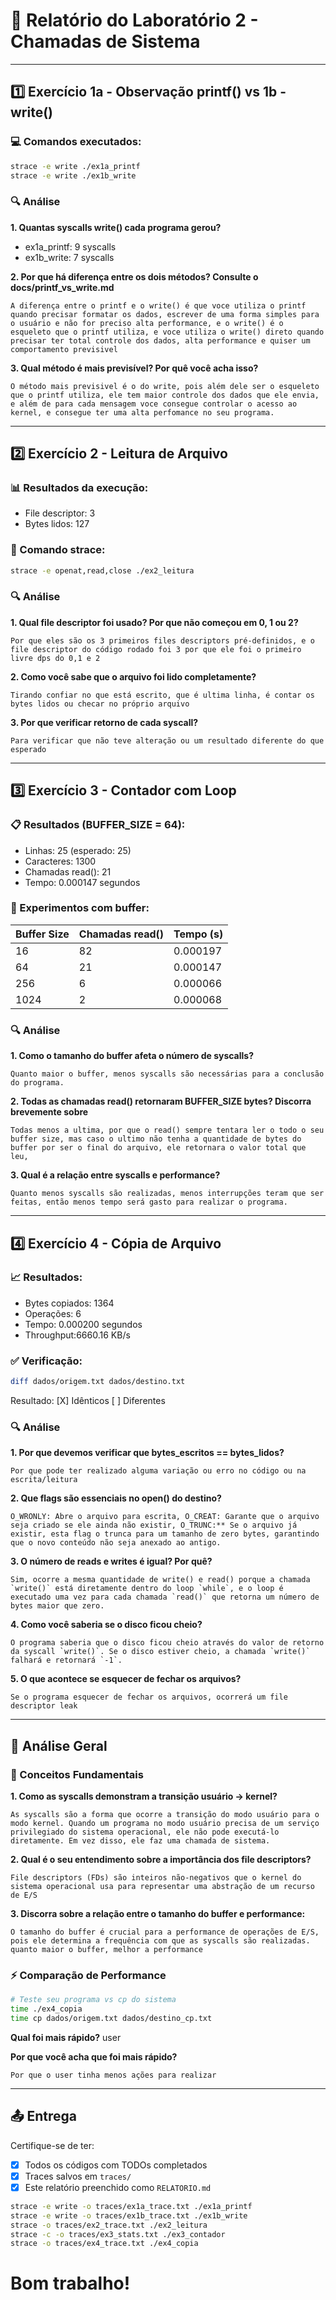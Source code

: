 # 📝 Relatório do Laboratório 2 - Chamadas de Sistema

---

## 1️⃣ Exercício 1a - Observação printf() vs 1b - write()

### 💻 Comandos executados:
```bash
strace -e write ./ex1a_printf
strace -e write ./ex1b_write
```

### 🔍 Análise

**1. Quantas syscalls write() cada programa gerou?**
- ex1a_printf: 9 syscalls
- ex1b_write: 7 syscalls

**2. Por que há diferença entre os dois métodos? Consulte o docs/printf_vs_write.md**

```
A diferença entre o printf e o write() é que voce utiliza o printf quando precisar formatar os dados, escrever de uma forma simples para o usuário e não for preciso alta performance, e o write() é o esqueleto que o printf utiliza, e voce utiliza o write() direto quando precisar ter total controle dos dados, alta performance e quiser um comportamento previsivel
```

**3. Qual método é mais previsível? Por quê você acha isso?**

```
O método mais previsivel é o do write, pois além dele ser o esqueleto que o printf utiliza, ele tem maior controle dos dados que ele envia, e além de para cada mensagem voce consegue controlar o acesso ao kernel, e consegue ter uma alta perfomance no seu programa.
```

---

## 2️⃣ Exercício 2 - Leitura de Arquivo

### 📊 Resultados da execução:
- File descriptor: 3
- Bytes lidos: 127

### 🔧 Comando strace:
```bash
strace -e openat,read,close ./ex2_leitura
```

### 🔍 Análise

**1. Qual file descriptor foi usado? Por que não começou em 0, 1 ou 2?**

```
Por que eles são os 3 primeiros files descriptors pré-definidos, e o file descriptor do código rodado foi 3 por que ele foi o primeiro livre dps do 0,1 e 2
 ```

**2. Como você sabe que o arquivo foi lido completamente?**

```
Tirando confiar no que está escrito, que é ultima linha, é contar os bytes lidos ou checar no próprio arquivo
```

**3. Por que verificar retorno de cada syscall?**

```
Para verificar que não teve alteração ou um resultado diferente do que esperado
```

---

## 3️⃣ Exercício 3 - Contador com Loop

### 📋 Resultados (BUFFER_SIZE = 64):
- Linhas: 25 (esperado: 25)
- Caracteres: 1300
- Chamadas read(): 21
- Tempo: 0.000147 segundos

### 🧪 Experimentos com buffer:

| Buffer Size | Chamadas read() | Tempo (s) |
|-------------|-----------------|-----------|
| 16          |     82          |  0.000197 |
| 64          |    21           |0.000147   |
| 256         |    6            |0.000066   |
| 1024        |     2           |0.000068   |

### 🔍 Análise

**1. Como o tamanho do buffer afeta o número de syscalls?**

```
Quanto maior o buffer, menos syscalls são necessárias para a conclusão do programa.
```

**2. Todas as chamadas read() retornaram BUFFER_SIZE bytes? Discorra brevemente sobre**

```
Todas menos a ultima, por que o read() sempre tentara ler o todo o seu buffer size, mas caso o ultimo não tenha a quantidade de bytes do buffer por ser o final do arquivo, ele retornara o valor total que leu, 
```

**3. Qual é a relação entre syscalls e performance?**

```
Quanto menos syscalls são realizadas, menos interrupções teram que ser feitas, então menos tempo será gasto para realizar o programa.
```

---

## 4️⃣ Exercício 4 - Cópia de Arquivo

### 📈 Resultados:
- Bytes copiados: 1364
- Operações: 6
- Tempo: 0.000200 segundos
- Throughput:6660.16 KB/s

### ✅ Verificação:
```bash
diff dados/origem.txt dados/destino.txt
```
Resultado: [X] Idênticos [ ] Diferentes

### 🔍 Análise

**1. Por que devemos verificar que bytes_escritos == bytes_lidos?**

```
Por que pode ter realizado alguma variação ou erro no código ou na escrita/leitura
```

**2. Que flags são essenciais no open() do destino?**

```
O_WRONLY: Abre o arquivo para escrita, O_CREAT: Garante que o arquivo seja criado se ele ainda não existir, O_TRUNC:** Se o arquivo já existir, esta flag o trunca para um tamanho de zero bytes, garantindo que o novo conteúdo não seja anexado ao antigo.
```

**3. O número de reads e writes é igual? Por quê?**

```
Sim, ocorre a mesma quantidade de write() e read() porque a chamada `write()` está diretamente dentro do loop `while`, e o loop é executado uma vez para cada chamada `read()` que retorna um número de bytes maior que zero.
```

**4. Como você saberia se o disco ficou cheio?**

```
O programa saberia que o disco ficou cheio através do valor de retorno da syscall `write()`. Se o disco estiver cheio, a chamada `write()` falhará e retornará `-1`.
```

**5. O que acontece se esquecer de fechar os arquivos?**

```
Se o programa esquecer de fechar os arquivos, ocorrerá um file descriptor leak
```

---

## 🎯 Análise Geral

### 📖 Conceitos Fundamentais

**1. Como as syscalls demonstram a transição usuário → kernel?**

```
As syscalls são a forma que ocorre a transição do modo usuário para o modo kernel. Quando um programa no modo usuário precisa de um serviço privilegiado do sistema operacional, ele não pode executá-lo diretamente. Em vez disso, ele faz uma chamada de sistema.
```

**2. Qual é o seu entendimento sobre a importância dos file descriptors?**

```
File descriptors (FDs) são inteiros não-negativos que o kernel do sistema operacional usa para representar uma abstração de um recurso de E/S
```

**3. Discorra sobre a relação entre o tamanho do buffer e performance:**

```
O tamanho do buffer é crucial para a performance de operações de E/S, pois ele determina a frequência com que as syscalls são realizadas. quanto maior o buffer, melhor a performance
```

### ⚡ Comparação de Performance

```bash
# Teste seu programa vs cp do sistema
time ./ex4_copia
time cp dados/origem.txt dados/destino_cp.txt
```

**Qual foi mais rápido?** user

**Por que você acha que foi mais rápido?**

```
Por que o user tinha menos ações para realizar
```

---

## 📤 Entrega
Certifique-se de ter:
- [x] Todos os códigos com TODOs completados
- [x] Traces salvos em `traces/`
- [x] Este relatório preenchido como `RELATORIO.md`

```bash
strace -e write -o traces/ex1a_trace.txt ./ex1a_printf
strace -e write -o traces/ex1b_trace.txt ./ex1b_write
strace -o traces/ex2_trace.txt ./ex2_leitura
strace -c -o traces/ex3_stats.txt ./ex3_contador
strace -o traces/ex4_trace.txt ./ex4_copia
```
# Bom trabalho!
